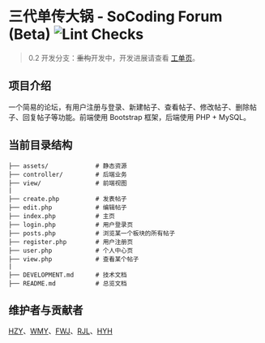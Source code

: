 # 三代单传大锅 - SoCoding Forum (Beta) ![Lint Checks](https://github.com/bobby285271/SoCoding2019-forum/workflows/Lint%20Checks/badge.svg)

> 0.2 开发分支：~~重构~~开发中，开发进展请查看 [工单页](https://github.com/bobby285271/SoCoding2019-forum/projects/1)。

## 项目介绍
一个简易的论坛，有用户注册与登录、新建帖子、查看帖子、修改帖子、删除帖子、回复帖子等功能。前端使用 Bootstrap 框架，后端使用 PHP + MySQL。

## 当前目录结构

```
├── assets/             # 静态资源
├── controller/         # 后端业务
├── view/               # 前端视图
|
├── create.php          # 发表帖子
├── edit.php            # 编辑帖子
├── index.php           # 主页
├── login.php           # 用户登录页
├── posts.php           # 浏览某一个板块的所有帖子
├── register.php        # 用户注册页
├── user.php            # 个人中心页
├── view.php            # 查看某个帖子
|
├── DEVELOPMENT.md      # 技术文档
├── README.md           # 总览文档
```

## 维护者与贡献者
[HZY](https://github.com/Quantum-Revolution)、[WMY](https://github.com/greatmove)、[FWJ](https://github.com/Feng-Wenjun)、[RJL](https://github.com/bobby285271)、[HYH](https://github.com/Meta-phy)
